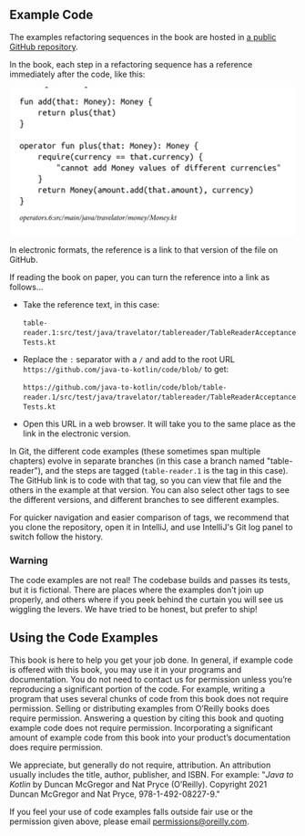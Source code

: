 ## Example Code

The examples refactoring sequences in the book are hosted in [a public GitHub repository](https://github.com/java-to-kotlin/code).

In the book, each step in a refactoring sequence has a reference immediately after the code, like this:

![Code reference example](coderef.png)

In electronic formats, the reference is a link to that version of the file on GitHub.

If reading the book on paper,  you can turn the reference into a link as follows...

* Take the reference text, in this case:

    `table-reader.1:src/test/java/travelator/tablereader/TableReaderAcceptanceTests.kt`

* Replace the `:` separator with a `/` and add to the root URL `https://github.com/java-to-kotlin/code/blob/` to get:

    `https://github.com/java-to-kotlin/code/blob/table-reader.1/src/test/java/travelator/tablereader/TableReaderAcceptanceTests.kt`

* Open this URL in a web browser. It will take you to the same place as the link in the electronic version.

In Git, the different code examples (these sometimes span multiple chapters) evolve in separate branches (in this case a branch named "table-reader"), and the steps are tagged (`table-reader.1` is the tag in this case).
The GitHub link is to code with that tag, so you can view that file and the others in the example at that version.
You can also select other tags to see the different versions, and different branches to see different examples.

For quicker navigation and easier comparison of tags, we recommend that you clone the repository, open it in IntelliJ, and use IntelliJ's Git log panel to switch follow the history.

### Warning

The code examples are not real!
The codebase builds and passes its tests, but it is fictional.
There are places where the examples don't join up properly, and others where if you peek behind the curtain you will see us wiggling the levers.
We have tried to be honest, but prefer to ship!


## Using the Code Examples

This book is here to help you get your job done. 
In general, if example code is offered with this book, you may use it in your programs and documentation. 
You do not need to contact us for permission unless you’re reproducing a significant portion of the code. 
For example, writing a program that uses several chunks of code from this book does not require permission. 
Selling or distributing examples from O’Reilly books does require permission. 
Answering a question by citing this book and quoting example code does not require permission. 
Incorporating a significant amount of example code from this book into your product’s documentation does require permission.

We appreciate, but generally do not require, attribution. 
An attribution usually includes the title, author, publisher, and ISBN. For example: "_Java to Kotlin_ by Duncan McGregor and Nat Pryce (O’Reilly). Copyright 2021 Duncan McGregor and Nat Pryce, 978-1-492-08227-9."

If you feel your use of code examples falls outside fair use or the permission given above, please email  [permissions@oreilly.com](mailto:permissions@oreilly.com).
